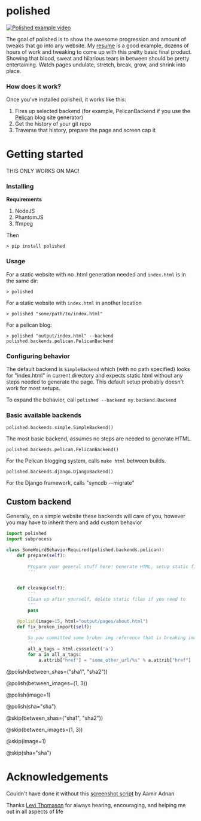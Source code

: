 polished
========

[![Polished example video](http://img.youtube.com/vi/yBTDiGhJjlo/0.jpg)](http://www.youtube.com/watch?v=yBTDiGhJjlo)

The goal of polished is to show the awesome progression and amount of tweaks that go into any website. My [resume](http://ericcarmichael.com)
is a good example, dozens of hours of work and tweaking to come up with this pretty basic final product. Showing that
blood, sweat and hilarious tears in between should be pretty entertaining. Watch pages undulate, stretch, break,
grow, and shrink into place.

### How does it work?

Once you've installed polished, it works like this:
1. Fires up selected backend (for example, PelicanBackend if you use the [Pelican]() blog site generator)
2. Get the history of your git repo
3. Traverse that history, prepare the page and screen cap it


Getting started
===============

THIS ONLY WORKS ON MAC!

### Installing

**Requirements**

1. NodeJS
2. PhantomJS
3. ffmpeg

Then

```
> pip install polished
```

### Usage

For a static website with no .html generation needed and `index.html` is in the same dir:

```
> polished
```

For a static website with `index.html` in another location

```
> polished "some/path/to/index.html"
```

For a pelican blog:

```
> polished "output/index.html" --backend polished.backends.pelican.PelicanBackend
```


### Configuring behavior

The default backend is `SimpleBackend` which (with no path specified) looks for "index.html" in current directory and
expects static html without any steps needed to generate the page. This default setup probably doesn't work for most setups.

To expand the behavior, call `polished --backend my.backend.Backend`


### Basic available backends

```
polished.backends.simple.SimpleBackend()
```

The most basic backend, assumes no steps are needed to generate HTML.

```
polished.backends.pelican.PelicanBackend()
```

For the Pelican blogging system, calls `make html` between builds.

```
polished.backends.django.DjangoBackend()
```

For the Django framework, calls "syncdb --migrate"


## Custom backend

Generally, on a simple website these backends will care of you, however you may have to
inherit them and add custom behavior

```python
import polished
import subprocess

class SomeWeirdBehaviorRequired(polished.backends.pelican):
    def prepare(self):
        '''
        Prepare your general stuff here! Generate HTML, setup static files, etc.
        '''


    def cleanup(self):
        '''
        Clean up after yourself, delete static files if you need to
        '''
        pass

    @polish(image=15, html="output/pages/about.html")
    def fix_broken_import(self):
        '''
        So you committed some broken img reference that is breaking image #15 (generally polished/00015.polished.png)
        '''
        all_a_tags = html.cssselect('a')
        for a in all_a_tags:
            a.attrib["href"] = "some_other_url/%s" % a.attrib["href"]
```

@polish(between_shas=("sha1", "sha2"))

@polish(between_images=(1, 3))

@polish(image=1)

@polish(sha="sha")


@skip(between_shas=("sha1", "sha2"))

@skip(between_images=(1, 3))

@skip(image=1)

@skip(sha="sha")





Acknowledgements
================
Couldn't have done it without this [screenshot script](http://stackoverflow.com/a/18068097) by Aamir Adnan

Thanks [Levi Thomason](https://github.com/levithomason) for always hearing, encouraging, and helping me out in all aspects of life
